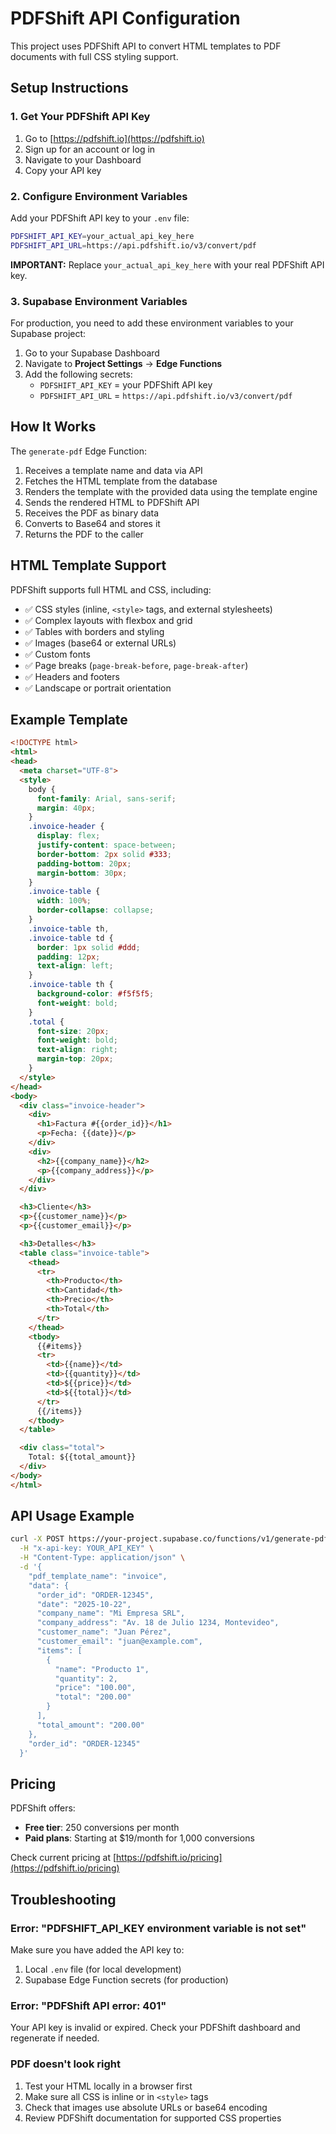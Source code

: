 # PDFShift API Configuration

This project uses PDFShift API to convert HTML templates to PDF documents with full CSS styling support.

## Setup Instructions

### 1. Get Your PDFShift API Key

1. Go to [https://pdfshift.io](https://pdfshift.io)
2. Sign up for an account or log in
3. Navigate to your Dashboard
4. Copy your API key

### 2. Configure Environment Variables

Add your PDFShift API key to your `.env` file:

```bash
PDFSHIFT_API_KEY=your_actual_api_key_here
PDFSHIFT_API_URL=https://api.pdfshift.io/v3/convert/pdf
```

**IMPORTANT:** Replace `your_actual_api_key_here` with your real PDFShift API key.

### 3. Supabase Environment Variables

For production, you need to add these environment variables to your Supabase project:

1. Go to your Supabase Dashboard
2. Navigate to **Project Settings** → **Edge Functions**
3. Add the following secrets:
   - `PDFSHIFT_API_KEY` = your PDFShift API key
   - `PDFSHIFT_API_URL` = `https://api.pdfshift.io/v3/convert/pdf`

## How It Works

The `generate-pdf` Edge Function:

1. Receives a template name and data via API
2. Fetches the HTML template from the database
3. Renders the template with the provided data using the template engine
4. Sends the rendered HTML to PDFShift API
5. Receives the PDF as binary data
6. Converts to Base64 and stores it
7. Returns the PDF to the caller

## HTML Template Support

PDFShift supports full HTML and CSS, including:

- ✅ CSS styles (inline, `<style>` tags, and external stylesheets)
- ✅ Complex layouts with flexbox and grid
- ✅ Tables with borders and styling
- ✅ Images (base64 or external URLs)
- ✅ Custom fonts
- ✅ Page breaks (`page-break-before`, `page-break-after`)
- ✅ Headers and footers
- ✅ Landscape or portrait orientation

## Example Template

```html
<!DOCTYPE html>
<html>
<head>
  <meta charset="UTF-8">
  <style>
    body {
      font-family: Arial, sans-serif;
      margin: 40px;
    }
    .invoice-header {
      display: flex;
      justify-content: space-between;
      border-bottom: 2px solid #333;
      padding-bottom: 20px;
      margin-bottom: 30px;
    }
    .invoice-table {
      width: 100%;
      border-collapse: collapse;
    }
    .invoice-table th,
    .invoice-table td {
      border: 1px solid #ddd;
      padding: 12px;
      text-align: left;
    }
    .invoice-table th {
      background-color: #f5f5f5;
      font-weight: bold;
    }
    .total {
      font-size: 20px;
      font-weight: bold;
      text-align: right;
      margin-top: 20px;
    }
  </style>
</head>
<body>
  <div class="invoice-header">
    <div>
      <h1>Factura #{{order_id}}</h1>
      <p>Fecha: {{date}}</p>
    </div>
    <div>
      <h2>{{company_name}}</h2>
      <p>{{company_address}}</p>
    </div>
  </div>

  <h3>Cliente</h3>
  <p>{{customer_name}}</p>
  <p>{{customer_email}}</p>

  <h3>Detalles</h3>
  <table class="invoice-table">
    <thead>
      <tr>
        <th>Producto</th>
        <th>Cantidad</th>
        <th>Precio</th>
        <th>Total</th>
      </tr>
    </thead>
    <tbody>
      {{#items}}
      <tr>
        <td>{{name}}</td>
        <td>{{quantity}}</td>
        <td>${{price}}</td>
        <td>${{total}}</td>
      </tr>
      {{/items}}
    </tbody>
  </table>

  <div class="total">
    Total: ${{total_amount}}
  </div>
</body>
</html>
```

## API Usage Example

```bash
curl -X POST https://your-project.supabase.co/functions/v1/generate-pdf \
  -H "x-api-key: YOUR_API_KEY" \
  -H "Content-Type: application/json" \
  -d '{
    "pdf_template_name": "invoice",
    "data": {
      "order_id": "ORDER-12345",
      "date": "2025-10-22",
      "company_name": "Mi Empresa SRL",
      "company_address": "Av. 18 de Julio 1234, Montevideo",
      "customer_name": "Juan Pérez",
      "customer_email": "juan@example.com",
      "items": [
        {
          "name": "Producto 1",
          "quantity": 2,
          "price": "100.00",
          "total": "200.00"
        }
      ],
      "total_amount": "200.00"
    },
    "order_id": "ORDER-12345"
  }'
```

## Pricing

PDFShift offers:
- **Free tier**: 250 conversions per month
- **Paid plans**: Starting at $19/month for 1,000 conversions

Check current pricing at [https://pdfshift.io/pricing](https://pdfshift.io/pricing)

## Troubleshooting

### Error: "PDFSHIFT_API_KEY environment variable is not set"

Make sure you have added the API key to:
1. Local `.env` file (for local development)
2. Supabase Edge Function secrets (for production)

### Error: "PDFShift API error: 401"

Your API key is invalid or expired. Check your PDFShift dashboard and regenerate if needed.

### PDF doesn't look right

1. Test your HTML locally in a browser first
2. Make sure all CSS is inline or in `<style>` tags
3. Check that images use absolute URLs or base64 encoding
4. Review PDFShift documentation for supported CSS properties
